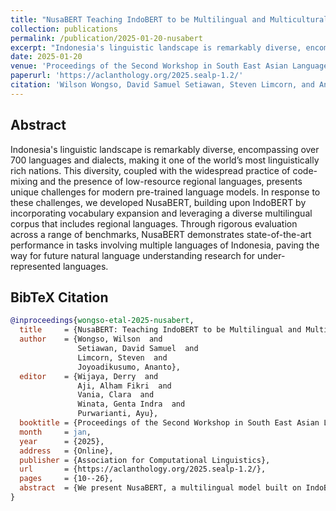 ```yaml
---
title: "NusaBERT Teaching IndoBERT to be Multilingual and Multicultural"
collection: publications
permalink: /publication/2025-01-20-nusabert
excerpt: "Indonesia's linguistic landscape is remarkably diverse, encompassing over 700 languages and dialects, making it one of the world's most linguistically rich nations. This diversity, coupled with the widespread practice of code-mixing and the presence of low-resource regional languages, presents unique challenges for modern pre-trained language models. In response to these challenges, we developed NusaBERT, building upon IndoBERT by incorporating vocabulary expansion and leveraging a diverse multilingual corpus that includes regional languages. Through rigorous evaluation across a range of benchmarks, NusaBERT demonstrates state-of-the-art performance in tasks involving multiple languages of Indonesia, paving the way for future natural language understanding research for under-represented languages."
date: 2025-01-20
venue: 'Proceedings of the Second Workshop in South East Asian Language Processing'
paperurl: 'https://aclanthology.org/2025.sealp-1.2/'
citation: 'Wilson Wongso, David Samuel Setiawan, Steven Limcorn, and Ananto Joyoadikusumo. 2025. NusaBERT: Teaching IndoBERT to be Multilingual and Multicultural. In <i>Proceedings of the Second Workshop in South East Asian Language Processing</i>, pages 10–26, Online. Association for Computational Linguistics.'
---
```


## Abstract

Indonesia's linguistic landscape is remarkably diverse, encompassing over 700 languages and dialects, making it one of the world’s most linguistically rich nations. This diversity, coupled with the widespread practice of code-mixing and the presence of low-resource regional languages, presents unique challenges for modern pre-trained language models. In response to these challenges, we developed NusaBERT, building upon IndoBERT by incorporating vocabulary expansion and leveraging a diverse multilingual corpus that includes regional languages. Through rigorous evaluation across a range of benchmarks, NusaBERT demonstrates state-of-the-art performance in tasks involving multiple languages of Indonesia, paving the way for future natural language understanding research for under-represented languages.

## BibTeX Citation

```bibtex
@inproceedings{wongso-etal-2025-nusabert,
  title     = {NusaBERT: Teaching IndoBERT to be Multilingual and Multicultural},
  author    = {Wongso, Wilson  and
               Setiawan, David Samuel  and
               Limcorn, Steven  and
               Joyoadikusumo, Ananto},
  editor    = {Wijaya, Derry  and
               Aji, Alham Fikri  and
               Vania, Clara  and
               Winata, Genta Indra  and
               Purwarianti, Ayu},
  booktitle = {Proceedings of the Second Workshop in South East Asian Language Processing},
  month     = jan,
  year      = {2025},
  address   = {Online},
  publisher = {Association for Computational Linguistics},
  url       = {https://aclanthology.org/2025.sealp-1.2/},
  pages     = {10--26},
  abstract  = {We present NusaBERT, a multilingual model built on IndoBERT and tailored for Indonesia`s diverse languages. By expanding vocabulary and pre-training on a regional corpus, NusaBERT achieves state-of-the-art performance on Indonesian NLU benchmarks, enhancing IndoBERT`s multilingual capability. This study also addresses NusaBERT`s limitations and encourages further research on Indonesia`s underrepresented languages.}
}
```